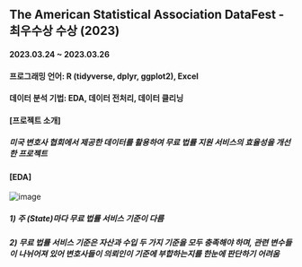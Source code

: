 ## The American Statistical Association DataFest - 최우수상 수상 (2023)
#### 2023.03.24 ~ 2023.03.26
#### 프로그래밍 언어: R (tidyverse, dplyr, ggplot2), Excel
#### 데이터 분석 기법: EDA, 데이터 전처리, 데이터 클리닝



#### [프로젝트 소개]
##### 미국 변호사 협회에서 제공한 데이터를 활용하여 무료 법률 지원 서비스의 효율성을 개선한 프로젝트



#### [EDA]
![image](https://github.com/YounseoKim62/Data-Analysis-Projects-KR/assets/161654460/5f49c270-5572-4cfa-8786-f2de19966bf9)
##### 1) 주 (State)마다 무료 법률 서비스 기준이 다름 
##### 2) 무료 법률 서비스 기준은 자산과 수입 두 가지 기준을 모두 충족해야 하며,    관련 변수들이 나뉘어져 있어 변호사들이 의뢰인이 기준에 부합하는지를 한눈에 판단하기 어려움



